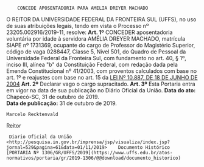         CONCEDE APOSENTADORIA PARA AMELIA DREYER MACHADO  

 O REITOR DA UNIVERSIDADE FEDERAL DA FRONTEIRA SUL (UFFS), no uso de suas atribuições legais, tendo em vista o Processo nº 23205.002916/2019-11, resolve:   **Art. 1º**  CONCEDER aposentadoria voluntária por idade à servidora AMÉLIA DREYER MACHADO, matrícula SIAPE nº 1731369, ocupante do cargo de Professor do Magistério Superior, código de vaga 0288447, Classe 5, Nivel 501, do Quadro de Pessoal da Universidade Federal da Fronteira Sul, com fundamento no art. 40, § 1º, inciso III, alínea "b" da Constituição Federal, com redação dada pela Emenda Constitucional nº 41/2003, com proventos calculados com base no art. 1º e reajustes com base no art. 15 da [LEI Nº 10.887, DE 18 DE JUNHO DE 2004](http://www.planalto.gov.br/ccivil_03/_Ato2004-2006/2004/Lei/L10.887compilado.htm)   **Art. 2º**  Declarar vago o cargo supracitado.   **Art. 3º**  Esta Portaria entra em vigor na data de sua publicação no Diário Oficial da União.        **Data do ato:** Chapecó-SC, 31 de outubro de 2019.   
 **Data de publicação:**  31 de outubro de 2019. 

    Marcelo Recktenvald   
 Reitor 

     Diario Oficial da União <http://pesquisa.in.gov.br/imprensa/jsp/visualiza/index.jsp?jornal=529&pagina=61&data=01/11/2019>    Documento Histórico  [PORTARIA Nº 1306/GR/UFFS/2019](https://www.uffs.edu.br/atos-normativos/portaria/gr/2019-1306/@@download/documento_historico)     
      